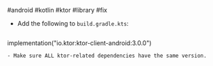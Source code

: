 #android #kotlin #ktor #library #fix 

- Add the following to `build.gradle.kts`:

  ```kotlin
implementation("io.ktor:ktor-client-android:3.0.0")
   ```
- Make sure ALL ktor-related dependencies have the same version.